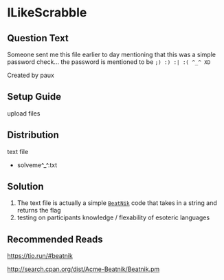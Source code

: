 # ILikeScrabble

## Question Text
Someone sent me this file earlier to day mentioning that this was a simple password check... the password is mentioned to be `;) :) :| :( ^_^ XD`

Created by paux

## Setup Guide
upload files

## Distribution
text file
- solveme^_^.txt

## Solution
1.  The text file is actually a simple [`BeatNik`](http://search.cpan.org/dist/Acme-Beatnik/Beatnik.pm) code that takes in a string and returns the flag
2.  testing on participants knowledge / flexability of esoteric languages

## Recommended Reads
https://tio.run/#beatnik

http://search.cpan.org/dist/Acme-Beatnik/Beatnik.pm
